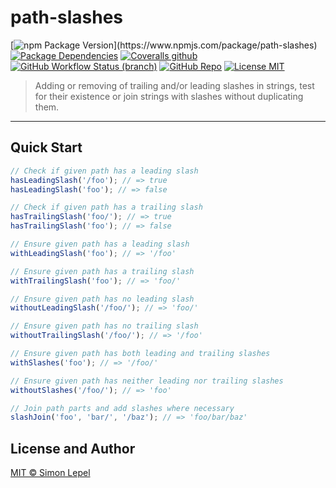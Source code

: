# path-slashes

[![npm Package Version](https://img.shields.io/npm/v/path-slashes?)](https://www.npmjs.com/package/path-slashes)
[![Package Dependencies](https://img.shields.io/david/simbo/path-slashes?label=deps)](https://www.npmjs.com/package/path-slashes?activeTab=dependencies)
[![Coveralls github](https://img.shields.io/coveralls/github/simbo/path-slashes)](https://coveralls.io/github/simbo/path-slashes)
[![GitHub Workflow Status (branch)](https://img.shields.io/github/workflow/status/simbo/path-slashes/CI/master)](https://github.com/simbo/path-slashes/actions?query=workflow%3ACI)
[![GitHub Repo](https://img.shields.io/badge/repo-public-87ceeb)](https://github.com/simbo/path-slashes)
[![License MIT](https://img.shields.io/badge/license-MIT-4cc552)](http://simbo.mit-license.org/)

> Adding or removing of trailing and/or leading slashes in strings, test for
> their existence or join strings with slashes without duplicating them.

---

## Quick Start

```js
// Check if given path has a leading slash
hasLeadingSlash('/foo'); // => true
hasLeadingSlash('foo'); // => false

// Check if given path has a trailing slash
hasTrailingSlash('foo/'); // => true
hasTrailingSlash('foo'); // => false

// Ensure given path has a leading slash
withLeadingSlash('foo'); // => '/foo'

// Ensure given path has a trailing slash
withTrailingSlash('foo'); // => 'foo/'

// Ensure given path has no leading slash
withoutLeadingSlash('/foo/'); // => 'foo/'

// Ensure given path has no trailing slash
withoutTrailingSlash('/foo/'); // => '/foo'

// Ensure given path has both leading and trailing slashes
withSlashes('foo'); // => '/foo/'

// Ensure given path has neither leading nor trailing slashes
withoutSlashes('/foo/'); // => 'foo'

// Join path parts and add slashes where necessary
slashJoin('foo', 'bar/', '/baz'); // => 'foo/bar/baz'
```

## License and Author

[MIT &copy; Simon Lepel](http://simbo.mit-license.org/)
